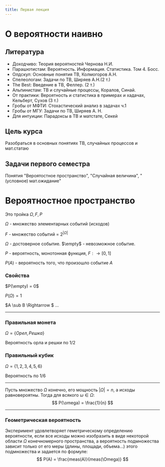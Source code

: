 ```yaml
---
title: Первая лекция
---
```


# О вероятности наивно

## Литература

* Доходчиво: Теория вероятностей Чернова Н.И.
* Парашютистам: Вероятность. Информация. Статистика. Том 4. Босс.
* Олдскул: Основные понятия ТВ, Колмогоров А.Н.
* Спелеологам: Задачи по ТВ, Ширяев А.Н.(2 т.)
* The Best: Введение в ТВ, Феллер. (2 т.)
* Альпинистам: ТВ и случайные процессы, Коралов, Синай.
* От практики: Вероятность и статистика в примерах и хадачах, Кельберт, Сухов (3 т.)
* Гробы от МФТИ: Стохастический анализ в задачах ч.1
* Гробы от МГУ: Задачи по ТВ, Ширяев А. Н.
* Для интуиции: Парадоксы в ТВ и матстате, Секей

## Цель курса

Разобраться в основных понятиях ТВ, случайных процессов и мат.статаю

## Задачи первого семестра

Понятия "Вероятостное пространство", "Случайная величина", "(условное) мат.ожидание"

# Вероятностное пространство

Это тройка $\Omega, F, P$

$\Omega$ - множество элементарных событий (исходов)

$F$ - множество событий = $2^{|\Omega|}$ 

$\Omega$ - достоверное событие. $\empty$ - невозможное событие.

$P$ - вероятность, монотонная функция, $F: \rightarrow [0,1]$

$P(A)$ - вероятность того, что произошло событие $A$

### Свойства

$P(\empty) = 0$

$P(\Omega) = 1$

$A \sub B \Rightarrow $ ...

---

### Правильная монета

$\Omega = \{Орел, Решка\}$

Вероятность орла и решки по 1/2

### Правильный кубик

$\Omega = \{1, 2, 3, 4, 5, 6\}$

Вероятность по 1/6

---

Пусть множество $\Omega$ конечно, его мощность $|\Omega| = n$, а исходы равновероятны. Тогда для всякого $\omega \in \Omega$:
$$
P(\omega) = \frac{1}{n}
$$

---

### Геометрическая вероятность

Эксперимент удовлетворяет геметрическому определению вероятности, если все исходы можно изобразить в виде некоторой области $\Omega$ конечномерного пространства, а вероятность подмножества зависит только от его меры (длины, площади, объема...) этого подмножества и задается по формуле:
$$
P(A) = \frac{meas(A)}{meas(\Omega)}
$$

